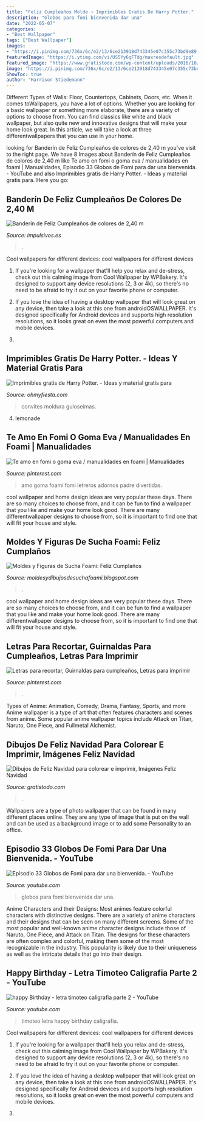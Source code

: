 ```yaml
---
title: "Feliz Cumpleaños Molde ~ Imprimibles Gratis De Harry Potter."
description: "Globos para fomi bienvenida dar una"
date: "2022-05-07"
categories:
- "Best Wallpaper"
tags: ["Best Wallpaper"]
images:
- "https://i.pinimg.com/736x/6c/e2/13/6ce213918d743345e07c355c73bd9e89.jpg"
featuredImage: "https://i.ytimg.com/vi/US5Yy6qFTdg/maxresdefault.jpg"
featured_image: "https://www.gratistodo.com/wp-content/uploads/2016/10/feliz-navidad-portada-800x377.jpg"
image: "https://i.pinimg.com/736x/6c/e2/13/6ce213918d743345e07c355c73bd9e89.jpg"
ShowToc: true
author: "Harrison Stiedemann"
---
```



Different Types of Walls: Floor, Countertops, Cabinets, Doors, etc.
When it comes toWallpapers, you have a lot of options. Whether you are looking for a basic wallpaper or something more elaborate, there are a variety of options to choose from. You can find classics like white and black wallpaper, but also quite new and innovative designs that will make your home look great. In this article, we will take a look at three differentwallpapers that you can use in your home.

	

		
looking for Banderín de Feliz Cumpleaños de colores de 2,40 m you've visit to the right page. We have 8 Images about Banderín de Feliz Cumpleaños de colores de 2,40 m like Te amo en fomi o goma eva / manualidades en foami | Manualidades, Episodio 33 Globos de Fomi para dar una bienvenida. - YouTube and also Imprimibles gratis de Harry Potter. - Ideas y material gratis para. Here you go:
		
    
## Banderín De Feliz Cumpleaños De Colores De 2,40 M

<img loading=lazy src="https://www.impulsivos.es/images/productos/VWZN.jpg" onerror="this.onerror=null;this.src='https://tse2.mm.bing.net/th?id=OIP.9o89PZX5ECbGaV1mw7ut1QHaHa&amp;pid=15.1';" alt="Banderín de Feliz Cumpleaños de colores de 2,40 m">

_Source: impulsivos.es_

>. 

	

Cool wallpapers for different devices:
cool wallpapers for different devices 

1. If you're looking for a wallpaper that'll help you relax and de-stress, check out this calming image from Cool Wallpaper by WPBakery. It's designed to support any device resolutions (2, 3 or 4k), so there's no need to be afraid to try it out on your favorite phone or computer.

2. If you love the idea of having a desktop wallpaper that will look great on any device, then take a look at this one from androidOSWALLPAPER. It's designed specifically for Android devices and supports high resolution resolutions, so it looks great on even the most powerful computers and mobile devices.

3.

    
## Imprimibles Gratis De Harry Potter. - Ideas Y Material Gratis Para

<img loading=lazy src="http://3.bp.blogspot.com/-GxZCVqqITJQ/TosZlmITNGI/AAAAAAAAI6Y/Ck9t0yCo49c/s400/harry+potter+moldura+1.jpg" onerror="this.onerror=null;this.src='https://tse1.mm.bing.net/th?id=OIP.lBPS-_ayDMIR-3o5R6LTGgAAAA&amp;pid=15.1';" alt="Imprimibles gratis de Harry Potter. - Ideas y material gratis para">

_Source: ohmyfiesta.com_

>convites moldura guloseimas. 

	

4. lemonade 

    
## Te Amo En Fomi O Goma Eva / Manualidades En Foami | Manualidades

<img loading=lazy src="https://i.pinimg.com/736x/4b/29/8b/4b298bf027a66f0db0cdb9f31ba773e4.jpg" onerror="this.onerror=null;this.src='https://tse4.mm.bing.net/th?id=OIP.rzRdMN9r8MiBne0CjTrseAHaKC&amp;pid=15.1';" alt="Te amo en fomi o goma eva / manualidades en foami | Manualidades">

_Source: pinterest.com_

>amo goma foami fomi letreros adornos padre divertidas. 

	

cool wallpaper and home design ideas are very popular these days. There are so many choices to choose from, and it can be fun to find a wallpaper that you like and make your home look good. There are many differentwallpaper designs to choose from, so it is important to find one that will fit your house and style.

    
## Moldes Y Figuras De Sucha Foami: Feliz Cumplaños

<img loading=lazy src="https://1.bp.blogspot.com/-FpoK3G5WEao/TqKrJYXlJCI/AAAAAAAACak/wH5OE1iJusI/s1600/tartadecumpleaos.jpg" onerror="this.onerror=null;this.src='https://tse2.mm.bing.net/th?id=OIP.QmpOVXcMuV5zPDhI7Wp6IwAAAA&amp;pid=15.1';" alt="Moldes y Figuras de Sucha Foami: Feliz Cumplaños">

_Source: moldesydibujosdesuchafoami.blogspot.com_

>. 

	

cool wallpaper and home design ideas are very popular these days. There are so many choices to choose from, and it can be fun to find a wallpaper that you like and make your home look good. There are many differentwallpaper designs to choose from, so it is important to find one that will fit your house and style.

    
## Letras Para Recortar, Guirnaldas Para Cumpleaños, Letras Para Imprimir

<img loading=lazy src="https://i.pinimg.com/736x/6c/e2/13/6ce213918d743345e07c355c73bd9e89.jpg" onerror="this.onerror=null;this.src='https://tse3.mm.bing.net/th?id=OIP.yOSvvH6QmONhl3CAYYF2HgHaKe&amp;pid=15.1';" alt="Letras para recortar, Guirnaldas para cumpleaños, Letras para imprimir">

_Source: pinterest.com_

>. 

	

Types of Anime: Animation, Comedy, Drama, Fantasy, Sports, and more
Anime wallpaper is a type of art that often features characters and scenes from anime. Some popular anime wallpaper topics include Attack on Titan, Naruto, One Piece, and Fullmetal Alchemist.

    
## Dibujos De Feliz Navidad Para Colorear E Imprimir, Imágenes Feliz Navidad

<img loading=lazy src="https://www.gratistodo.com/wp-content/uploads/2016/10/feliz-navidad-portada-800x377.jpg" onerror="this.onerror=null;this.src='https://tse2.mm.bing.net/th?id=OIP.OqaSPKiD4sYDgFsNIKSGBgHaDf&amp;pid=15.1';" alt="Dibujos de Feliz Navidad para colorear e imprimir, Imágenes Feliz Navidad">

_Source: gratistodo.com_

>. 

	



Wallpapers are a type of photo wallpaper that can be found in many different places online. They are any type of image that is put on the wall and can be used as a background image or to add some Personality to an office.

    
## Episodio 33 Globos De Fomi Para Dar Una Bienvenida. - YouTube

<img loading=lazy src="https://i.ytimg.com/vi/US5Yy6qFTdg/maxresdefault.jpg" onerror="this.onerror=null;this.src='https://tse3.mm.bing.net/th?id=OIP.pI-j9lW0G6bTTx6f3QWrgQHaEK&amp;pid=15.1';" alt="Episodio 33 Globos de Fomi para dar una bienvenida. - YouTube">

_Source: youtube.com_

>globos para fomi bienvenida dar una. 

	

Anime Characters and their Designs: Most animes feature colorful characters with distinctive designs.
There are a variety of anime characters and their designs that can be seen on many different screens. Some of the most popular and well-known anime character designs include those of Naruto, One Piece, and Attack on Titan. The designs for these characters are often complex and colorful, making them some of the most recognizable in the industry. This popularity is likely due to their uniqueness as well as the intricate details that go into their design.

    
## Happy Birthday - Letra Timoteo Caligrafia Parte 2 - YouTube

<img loading=lazy src="http://i.ytimg.com/vi/MTzMqzKoUWM/maxresdefault.jpg" onerror="this.onerror=null;this.src='https://tse4.mm.bing.net/th?id=OIP.Cnp9EkWQ8Lm0pZk10bTNXwHaEK&amp;pid=15.1';" alt="happy Birthday - letra timoteo caligrafia parte 2 - YouTube">

_Source: youtube.com_

>timoteo letra happy birthday caligrafia. 

	

Cool wallpapers for different devices:
cool wallpapers for different devices 

1. If you're looking for a wallpaper that'll help you relax and de-stress, check out this calming image from Cool Wallpaper by WPBakery. It's designed to support any device resolutions (2, 3 or 4k), so there's no need to be afraid to try it out on your favorite phone or computer.

2. If you love the idea of having a desktop wallpaper that will look great on any device, then take a look at this one from androidOSWALLPAPER. It's designed specifically for Android devices and supports high resolution resolutions, so it looks great on even the most powerful computers and mobile devices.

3.

